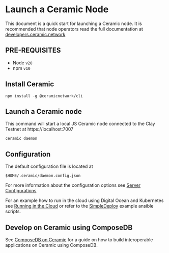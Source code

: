 # Launch a Ceramic Node

This document is a quick start for launching a Ceramic node.  It is recommended that node operators read the full documentation at [developers.ceramic.network](https://developers.ceramic.network/)

## PRE-REQUISITES

* Node `v20`
* npm `v10`

## Install Ceramic

`npm install -g @ceramicnetwork/cli`

## Launch a Ceramic node

This command will start a local JS Ceramic node connected to the Clay Testnet at https://localhost:7007

`ceramic daemon`

## Configuration

The default configuration file is located at 

`$HOME/.ceramic/daemon.config.json`

For more information about the configuration options see [Server Configurations](https://developers.ceramic.network/docs/composedb/guides/composedb-server/server-configurations)

For an example how to run in the cloud using Digital Ocean and Kubernetes see [Running in the Cloud](https://developers.ceramic.network/docs/composedb/guides/composedb-server/running-in-the-cloud) or refer to the [SimpleDeploy](https://github.com/ceramicstudio/simpledeploy) example ansible scripts.

## Develop on Ceramic using ComposeDB

See [ComposeDB on Ceramic](https://composedb.js.org/) for a guide on how to build interoperable applications on Ceramic using ComposeDB.
